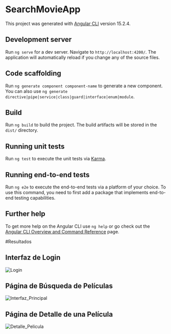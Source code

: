# SearchMovieApp

This project was generated with [Angular CLI](https://github.com/angular/angular-cli) version 15.2.4.

## Development server

Run `ng serve` for a dev server. Navigate to `http://localhost:4200/`. The application will automatically reload if you change any of the source files.

## Code scaffolding

Run `ng generate component component-name` to generate a new component. You can also use `ng generate directive|pipe|service|class|guard|interface|enum|module`.

## Build

Run `ng build` to build the project. The build artifacts will be stored in the `dist/` directory.

## Running unit tests

Run `ng test` to execute the unit tests via [Karma](https://karma-runner.github.io).

## Running end-to-end tests

Run `ng e2e` to execute the end-to-end tests via a platform of your choice. To use this command, you need to first add a package that implements end-to-end testing capabilities.

## Further help

To get more help on the Angular CLI use `ng help` or go check out the [Angular CLI Overview and Command Reference](https://angular.io/cli) page.

#Resultados
## Interfaz de Login
![Login](https://user-images.githubusercontent.com/87383623/228915788-58e44497-592a-4951-96bc-3322b6dc3fc3.png)

## Página de Búsqueda de Películas
![Interfaz_Principal](https://user-images.githubusercontent.com/87383623/228915776-e7c7e21f-bff9-4a78-8a58-6a2d35b82087.png)

## Página de Detalle de una Película
![Detalle_Pelicula](https://user-images.githubusercontent.com/87383623/228915785-9bbb258b-4a1c-4c4a-b5e8-d79738e0f70b.png)
